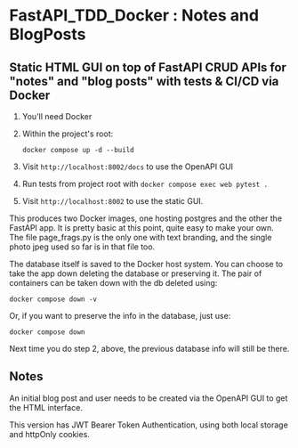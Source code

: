 # FastAPI_TDD_Docker : Notes and BlogPosts

## Static HTML GUI on top of FastAPI CRUD APIs for "notes" and "blog posts" with tests & CI/CD via Docker

1. You'll need Docker
2. Within the project's root:

    ```text
    docker compose up -d --build
    ```

3. Visit `http://localhost:8002/docs` to use the OpenAPI GUI
4. Run tests from project root with `docker compose exec web pytest .`
5. Visit `http://localhost:8002` to use the static GUI.

This produces two Docker images, one hosting postgres and the other the FastAPI app.
It is pretty basic at this point, quite easy to make your own. The file page_frags.py is the only one
with text branding, and the single photo jpeg used so far is in that file too.

The database itself is saved to the Docker host system. You can choose to take the app down deleting
the database or preserving it.
The pair of containers can be taken down with the db deleted using:

`docker compose down -v`

Or, if you want to preserve the info in the database, just use:

`docker compose down`

Next time you do step 2, above, the previous database info will still be there.

## Notes

An initial blog post and user needs to be created via the OpenAPI GUI to get the HTML interface.

This version has JWT Bearer Token Authentication, using both local storage and httpOnly cookies.
